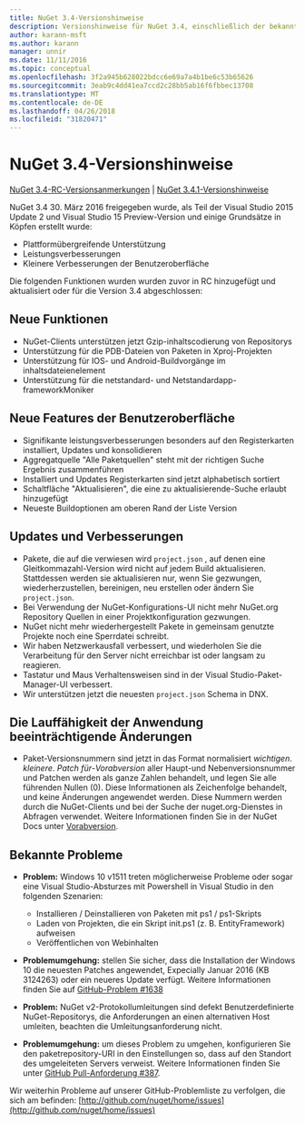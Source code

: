 ```yaml
---
title: NuGet 3.4-Versionshinweise
description: Versionshinweise für NuGet 3.4, einschließlich der bekannten Probleme, Fehlerbehebungen, Funktionen und Archivierung von dcrs Design.
author: karann-msft
ms.author: karann
manager: unnir
ms.date: 11/11/2016
ms.topic: conceptual
ms.openlocfilehash: 3f2a945b628022bdcc6e69a7a4b1be6c53b65626
ms.sourcegitcommit: 3eab9c4dd41ea7ccd2c28bb5ab16f6fbbec13708
ms.translationtype: MT
ms.contentlocale: de-DE
ms.lasthandoff: 04/26/2018
ms.locfileid: "31820471"
---
```

# <a name="nuget-34-release-notes"></a>NuGet 3.4-Versionshinweise

[NuGet 3.4-RC-Versionsanmerkungen](../release-notes/nuget-3.4-RC.md) | [NuGet 3.4.1-Versionshinweise](../release-notes/nuget-3.4.1.md)

NuGet 3.4 30. März 2016 freigegeben wurde, als Teil der Visual Studio 2015 Update 2 und Visual Studio 15 Preview-Version und einige Grundsätze in Köpfen erstellt wurde:

* Plattformübergreifende Unterstützung
* Leistungsverbesserungen
* Kleinere Verbesserungen der Benutzeroberfläche

Die folgenden Funktionen wurden wurden zuvor in RC hinzugefügt und aktualisiert oder für die Version 3.4 abgeschlossen:

## <a name="new-features"></a>Neue Funktionen

* NuGet-Clients unterstützen jetzt Gzip-inhaltscodierung von Repositorys
* Unterstützung für die PDB-Dateien von Paketen in Xproj-Projekten
* Unterstützung für IOS- und Android-Buildvorgänge im inhaltsdateienelement
* Unterstützung für die netstandard- und Netstandardapp-frameworkMoniker

## <a name="new-user-interface-features"></a>Neue Features der Benutzeroberfläche

* Signifikante leistungsverbesserungen besonders auf den Registerkarten installiert, Updates und konsolidieren
* Aggregatquelle "Alle Paketquellen" steht mit der richtigen Suche Ergebnis zusammenführen
* Installiert und Updates Registerkarten sind jetzt alphabetisch sortiert
* Schaltfläche "Aktualisieren", die eine zu aktualisierende-Suche erlaubt hinzugefügt
* Neueste Buildoptionen am oberen Rand der Liste Version

## <a name="updates-and-improvements"></a>Updates und Verbesserungen

* Pakete, die auf die verwiesen wird `project.json` , auf denen eine Gleitkommazahl-Version wird nicht auf jedem Build aktualisieren. Stattdessen werden sie aktualisieren nur, wenn Sie gezwungen, wiederherzustellen, bereinigen, neu erstellen oder ändern Sie `project.json`.
* Bei Verwendung der NuGet-Konfigurations-UI nicht mehr NuGet.org Repository Quellen in einer Projektkonfiguration gezwungen.
* NuGet nicht mehr wiederhergestellt Pakete in gemeinsam genutzte Projekte noch eine Sperrdatei schreibt.
* Wir haben Netzwerkausfall verbessert, und wiederholen Sie die Verarbeitung für den Server nicht erreichbar ist oder langsam zu reagieren.
* Tastatur und Maus Verhaltensweisen sind in der Visual Studio-Paket-Manager-UI verbessert.
* Wir unterstützen jetzt die neuesten `project.json` Schema in DNX.

## <a name="breaking-changes"></a>Die Lauffähigkeit der Anwendung beeinträchtigende Änderungen

* Paket-Versionsnummern sind jetzt in das Format normalisiert *wichtigen*. *kleinere*. *Patch für*-*Vorabversion* aller Haupt-und Nebenversionsnummer und Patchen werden als ganze Zahlen behandelt, und legen Sie alle führenden Nullen (0).  Diese Informationen als Zeichenfolge behandelt, und keine Änderungen angewendet werden. Diese Nummern werden durch die NuGet-Clients und bei der Suche der nuget.org-Dienstes in Abfragen verwendet.  Weitere Informationen finden Sie in der NuGet Docs unter [Vorabversion](../create-packages/prerelease-packages.md).

## <a name="known-issues"></a>Bekannte Probleme

* **Problem:** Windows 10 v1511 treten möglicherweise Probleme oder sogar eine Visual Studio-Absturzes mit Powershell in Visual Studio in den folgenden Szenarien:
    * Installieren / Deinstallieren von Paketen mit ps1 / ps1-Skripts
    * Laden von Projekten, die ein Skript init.ps1 (z. B. EntityFramework) aufweisen
    * Veröffentlichen von Webinhalten

* **Problemumgehung:** stellen Sie sicher, dass die Installation der Windows 10 die neuesten Patches angewendet, Expecially Januar 2016 (KB 3124263) oder ein neueres Update verfügt.  Weitere Informationen finden Sie auf [GitHub-Problem #1638](http://github.com/nuget/home/issues/1638)

* **Problem:** NuGet v2-Protokollumleitungen sind defekt
Benutzerdefinierte NuGet-Repositorys, die Anforderungen an einen alternativen Host umleiten, beachten die Umleitungsanforderung nicht.
* **Problemumgehung:** um dieses Problem zu umgehen, konfigurieren Sie den paketrepository-URI in den Einstellungen so, dass auf den Standort des umgeleiteten Servers verweist.
Weitere Informationen finden Sie unter [GitHub Pull-Anforderung #387](https://github.com/NuGet/NuGet.Client/pull/387).

Wir weiterhin Probleme auf unserer GitHub-Problemliste zu verfolgen, die sich am befinden: [http://github.com/nuget/home/issues](http://github.com/nuget/home/issues)